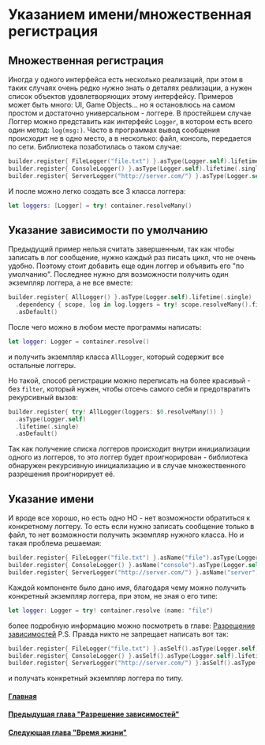 # Указанием имени/множественная регистрация

## Множественная регистрация

Иногда у одного интерфейса есть несколько реализаций, при этом в таких случаях очень редко нужно знать о деталях реализации, а нужен список объектов удовлетворяющих этому интерфейсу.
Примеров может быть много: UI, Game Objects... но я остановлюсь на самом простом и достаточно универсальном - логгере.
В простейшем случае Логгер можно представить как интерфейс `Logger`, в котором есть всего один метод: `log(msg:)`. Часто в программах вывод сообщения происходит не в одно место, а в несколько: файл, консоль, передается по сети. Библиотека позаботилась о таком случае:
```Swift
builder.register{ FileLogger("file.txt") }.asType(Logger.self).lifetime(.single) 
builder.register{ ConsoleLogger() }.asType(Logger.self).lifetime(.single) 
builder.register{ ServerLogger("http://server.com/") }.asType(Logger.self).lifetime(.single) 
```
И после можно легко создать все 3 класса логгера:
```Swift
let loggers: [Logger] = try! container.resolveMany()
```

## Указание зависимости по умолчанию

Предыдущий пример нельзя считать завершенным, так как чтобы записать в лог сообщение, нужно каждый раз писать цикл, что не очень удобно. Поэтому стоит добавить еще один логгер и объявить его "по умолчанию". Последнее нужно для возможности получить один экземпляр логгера, а не все вместе:
```Swift
builder.register{ AllLogger() }.asType(Logger.self).lifetime(.single)
  .dependency { sсope, log in log.loggers = try! sсope.resolveMany().filter{ $0 !=== log } }
  .asDefault()
```
После чего можно в любом месте программы написать:
```Swift
let logger: Logger = container.resolve()
```
и получить экземпляр класса `AllLogger`, который содержит все остальные логгеры.

Но такой, способ регистрации можно переписать на более красивый - без `filter`, который нужен, чтобы отсечь самого себя и предотвратить рекурсивный вызов:
```Swift
builder.register{ try! AllLogger(loggers: $0.resolveMany()) }
  .asType(Logger.self)
  .lifetime(.single)
  .asDefault()
```
Так как получение списка логгеров происходит внутри инициализации одного из логгеров, то это логгер будет проигнорирован - библиотека обнаружен рекурсивную инициализацию и в случае множественного разрешения проигнорирует её.

## Указание имени

И вроде все хорошо, но есть одно НО - нет возможности обратиться к конкретному логгеру. То есть если нужно записать сообщение только в файл, то нет возможности получить экземпляр нужного класса. Но и такая проблема решаемая:
```Swift
builder.register{ FileLogger("file.txt") }.asName("file").asType(Logger.self).lifetime(.single) 
builder.register{ ConsoleLogger() }.asName("console").asType(Logger.self).lifetime(.single) 
builder.register{ ServerLogger("http://server.com/") }.asName("server").asType(Logger.self).lifetime(.single) 
```
Каждой компоненте было дано имя, благодаря чему можно получить конкретный экземпляр логгера, при этом, не зная о его типе:
```Swift
let logger: Logger = try! container.resolve (name: "file")
```
более подробную информацию можно посмотреть в главе:  [Разрешение зависимостей](resolve.md)
P.S. Правда никто не запрещает написать вот так:
```Swift
builder.register{ FileLogger("file.txt") }.asSelf().asType(Logger.self).lifetime(.single) 
builder.register{ ConsoleLogger() }.asSelf().asType(Logger.self).lifetime(.single) 
builder.register{ ServerLogger("http://server.com/") }.asSelf().asType(Logger.self).lifetime(.single) 
```
и получать конкретный экземпляр логгера по типу.

#### [Главная](main.md)
#### [Предыдущая глава "Разрешение зависимостей"](resolve.md)
#### [Следующая глава "Время жизни"](lifetime.md)